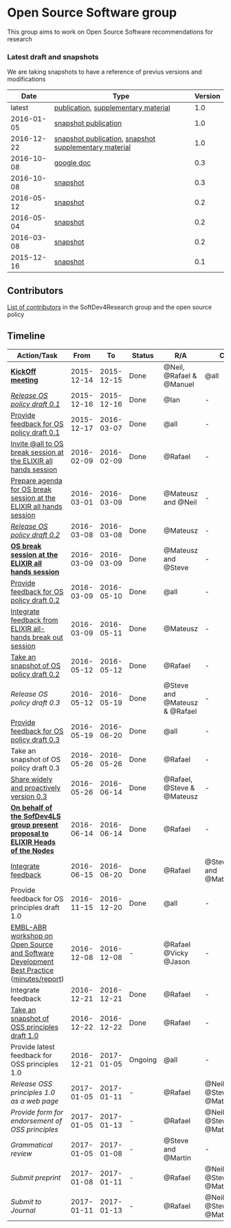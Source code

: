 # Open Source Software group
This group aims to work on Open Source Software recommendations for research

### Latest draft and snapshots
We are taking snapshots to have a reference of previus versions and modifications

Date | Type | Version 
--- | --- | --- 
latest | [publication](https://docs.google.com/document/d/1r_J1D2Lum1up5XXejCCBVKoPkGuMeYI11qgFAojRBAE/edit?usp=sharing), [supplementary material](https://docs.google.com/document/d/1EvhqaDlC1u2iVfqGv-lvPGOgTM5Gc0zRbe70OhaBcqM/edit?usp=sharing) | 1.0
2016-01-05 | [snapshot publication](https://github.com/SoftDev4Research/open-source-software/blob/master/2017-01-05%20Open%20Source%20Principles%20for%20Research%20Software%20-%20publication%20-%201.0.md) | 1.0
2016-12-22 | [snapshot publication](https://github.com/SoftDev4Research/open-source-software/blob/master/2016-12-22%20Open%20Source%20Principles%20for%20Research%20Software%20-%20publication%20-%201.0.md), [snapshot supplementary material](https://github.com/SoftDev4Research/open-source-software/blob/master/2016-12-22%20Fears%20of%20open%20sourcing%20%26%20some%20ways%20to%20handle%20them%20-%20publication%20annex%201.0.md) | 1.0
2016-10-08 | [google doc](https://docs.google.com/document/d/1C8sWr-r9RJBO-RZaDtgjmlHLHCyTHxsBrD6I12vknQs/edit) | 0.3
2016-10-08 | [snapshot](https://github.com/SoftDev4Research/open-source-software/blob/master/2016-10-08%20Open%20source%20policy%20draft%200.3.md) | 0.3
2016-05-12 | [snapshot](https://github.com/SoftDev4Research/open-source-software/blob/master/2016-05-12%20Open%20source%20policy%20draft%200.2.md) | 0.2
2016-05-04 | [snapshot](https://github.com/SoftDev4Research/open-source-software/blob/master/2016-05-04%20Open%20source%20policy%20draft%200.2.md) | 0.2
2016-03-08 | [snapshot](https://github.com/SoftDev4Research/open-source-software/blob/master/2016-03-08%20Open%20source%20policy%20draft%200.2.md) | 0.2
2015-12-16 | [snapshot](https://github.com/SoftDev4Research/open-source-software/blob/master/2015-12-16%20Open%20source%20policy%20draft%200.1.md) | 0.1


## Contributors
[List of contributors](https://docs.google.com/spreadsheets/d/1JyFX5q2CQU7gzTuXrHrxKWYthnE9YcNWmu-qtB-nNxc/edit?usp=sharing) in the SoftDev4Research group and the open source policy



## Timeline

Action/Task | From | To | Status | R/A | C | I
--- | --- | --- | --- | --- | --- | ---
[**KickOff meeting**](https://docs.google.com/document/d/1kYvzigGBLtQAx4Jc7E0nsFu1oiiiitRR3vdWu7vGo1k/edit?usp=sharing) | 2015-12-14 | 2015-12-15 | Done | @Neil, @Rafael & @Manuel | @all | -
[*Release OS policy draft 0.1*](https://github.com/SoftDev4Research/open-source-software/blob/master/2015-12-16%20Open%20source%20policy%20draft%200.1.md) | 2015-12-16 | 2015-12-16 | Done | @Ian | - | @all
[Provide feedback for OS policy draft 0.1](https://github.com/SoftDev4Research/open-source-software/issues/02) | 2015-12-17 | 2016-03-07 | Done | @all | - | -
[Invite @all to OS break session at the ELIXIR all hands session](https://github.com/SoftDev4Research/open-source-software/issues/06) | 2016-02-09 | 2016-02-09 | Done | @Rafael | - | @all
[Prepare agenda for OS break session at the ELIXIR all hands session](https://github.com/SoftDev4Research/open-source-software/issues/07) | 2016-03-01 | 2016-03-09 | Done | @Mateusz and @Neil | - | -
[*Release OS policy draft 0.2*](https://github.com/SoftDev4Research/open-source-software/blob/master/2016-03-08%20Open%20source%20policy%20draft%200.2.md) | 2016-03-08 | 2016-03-08 | Done | @Mateusz | - | @all
[**OS break session at the ELIXIR all hands session**](https://drive.google.com/folderview?id=0B7f0XeB0a0HlS0E5QnFyTHhJSWM&usp=sharing) | 2016-03-09 | 2016-03-09 | Done | @Mateusz and @Steve | - | @all
[Provide feedback for OS policy draft 0.2](https://github.com/SoftDev4Research/open-source-software/issues/4) | 2016-03-09 | 2016-05-10 | Done | @all | - | -
[Integrate feedback from ELIXIR all-hands break out session](https://github.com/SoftDev4Research/open-source-software/issues/08) | 2016-03-09 | 2016-05-11 | Done | @Mateusz | - | -
[Take an snapshot of OS policy draft 0.2](https://github.com/SoftDev4Research/open-source-software/blob/master/2016-05-12%20Open%20source%20policy%20draft%200.2.md) | 2016-05-12 | 2016-05-12 | Done | @Rafael | - | -
*Release OS policy draft 0.3* | 2016-05-12 | 2016-05-19 | Done | @Steve and @Mateusz & @Rafael | - | @all
[Provide feedback for OS policy draft 0.3](https://github.com/SoftDev4Research/open-source-software/issues/9) | 2016-05-19 | 2016-06-20 | Done | @all | - | -
Take an snapshot of OS policy draft 0.3 | 2016-05-26 | 2016-05-26 | Done | @Rafael | - | -
[Share widely and proactively version 0.3](https://github.com/SoftDev4Research/open-source-software/issues/03) | 2016-05-26 | 2016-06-14 | Done | @Rafael, @Steve & @Mateusz  | - | @all
[**On behalf of the SofDev4LS group present proposal to ELIXIR Heads of the Nodes**](https://github.com/SoftDev4Research/open-source-software/issues/11) | 2016-06-14 | 2016-06-14| Done | @Rafael | - | @all
[Integrate feedback](https://github.com/SoftDev4Research/open-source-software/issues/10) | 2016-06-15  | 2016-06-20 | Done | @Rafael | @Steve and @Mateusz | -
Provide feedback for OS principles draft 1.0 | 2016-11-15 | 2016-12-20 | Done | @all | - | -
[EMBL-ABR workshop on Open Source and Software Development Best Practice](https://www.embl-abr.org.au/bioinformatics-sw-workshop/) ([minutes/report](http://tinyurl.com/EMBL-ABR-software ))| 2016-12-08  | 2016-12-08 | - | @Rafael @Vicky @Jason | - | -
Integrate feedback | 2016-12-21  | 2016-12-21 | Done | @Rafael | - | @all
[Take an snapshot of OSS principles draft 1.0](https://github.com/SoftDev4Research/open-source-software/blob/master/2016-12-22%20Open%20Source%20Principles%20for%20Research%20Software%20-%20publication%20-%201.0.md) | 2016-12-22 | 2016-12-22 | Done | @Rafael | - | -
Provide latest feedback for OSS principles 1.0 | 2016-12-21 | 2017-01-05 | Ongoing | @all | - | -
*Release OSS principles 1.0 as a web page* | 2017-01-05 | 2017-01-11 | - | @Rafael | @Neil, @Steve & @Mateusz | -
*Provide form for endorsement of OSS principles* | 2017-01-05 | 2017-01-13 | - | @Rafael | @Neil, @Steve & @Mateusz | -
*Grammatical review* | 2017-01-05 | 2017-01-08 | - | @Steve and @Martin | - | -
*Submit preprint* | 2017-01-08 | 2017-01-11 | - | @Rafael | @Neil, @Steve & @Mateusz| @all
*Submit to Journal* | 2017-01-11 | 2017-01-13 | - | @Rafael | @Neil, @Steve & @Mateusz | @all
